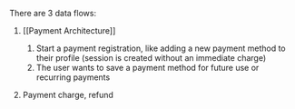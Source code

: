 There are 3 data flows:

1. [[Payment Architecture]]
	1. Start a payment registration, like adding a new payment method to their profile (session is created without an immediate charge)
	2. The user wants to save a payment method for future use or recurring payments



2. Payment charge, refund 




